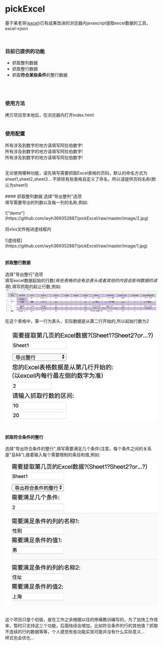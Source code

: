 # pickExcel


基于某老哥([excel](https://github.com/wwhgtt/excel))已有成果改进的浏览器内javascript提取excel数据的工具，excel→json
<br>

<br>

### 目前已提供的功能
+ 抓取整列数据
+ 抓取整行数据
+ 抓取**符合某些条件**的整行数据
<br>
<br>

### 使用方法
拷贝项目至本地后，在浏览器内打开index.html
<br>
<br>
### 使用配置
所有涉及到数字的地方请填写阿拉伯数字!<br>
所有涉及到数字的地方请填写阿拉伯数字!<br>
所有涉及到数字的地方请填写阿拉伯数字!<br>

<br>
无论使用哪种功能，请先填写需要抓取Excel表格的页码，默认的命名方式为
sheet1,sheet2,sheet3...
不排除有些表格自定义了命名，所以请提供页码名称(默认为sheet1)
<br>
<br>
#### 抓取整列数据
选择"导出整列"选项<br>
填写需要导出的列数以及每一列的名称,例如:<br><br>
!["demo"](https://github.com/wyh369352887/pickExcel/raw/master/image/2.jpg)
<br><br>
将xlxs文件拖进虚线框内<br><br>
![虚线框](https://github.com/wyh369352887/pickExcel/raw/master/image/1.jpg)
<br><br>

#### 抓取整行数据
选择"导出整行"选项<br>
填写excel数据起始的行数(_有些表格的会有总表头或者其他的内容会影响数据的读取_),填写抓取的起止行数,例如:
![demo](https://github.com/wyh369352887/pickExcel/raw/master/image/3.jpg)
<br>
<br>
在这个表格中，第一行为表头，实际数据是从第二行开始的,所以起始行数为2
<br>
<br>
![demo](https://github.com/wyh369352887/pickExcel/raw/master/image/4.jpg)
<br>
<br>

#### 抓取符合条件的整行
选择"导出符合条件的整行",填写需要满足几个条件(注意，每个条件之间的关系是"且&&"),接着输入每个需要限制的条目和值,例如:
<br>
<br>
![demo](https://github.com/wyh369352887/pickExcel/raw/master/image/5.jpg)
<br>
<br>

这个项目只是个初版，是在工作之余根据以往的惨痛教训编写的，为了加快工作效率，暂时只支持这三个功能，后面陆续会增加，比如符合条件的行的其他值？抓取不连续的行的数据等等，个人感觉有些功能实现可能并没有什么实际意义...  <br>样式也会优化...